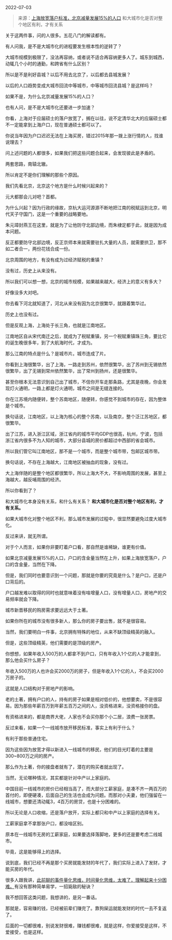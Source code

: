 2022-07-03

> 来源：[上海放宽落户标准，北京减量发展15%的人口](http://mp.weixin.qq.com/s?__biz=MzU3NDc5Nzc0NQ==&mid=2247518781&idx=1&sn=d4ab1ac1dd1b185ec6e3573d0fa641c8&chksm=fd2e28e3ca59a1f556c7a35b5ccbb6f6099c88ec9cc435b1c8a65826ae6b6327821c068fc21a&scene=27#wechat_redirect)
> 和大城市化是否对整个地区有利，才有关系

关于这两件事，问的人很多。五花八门的解读都有。  

  

有人问我，是不是大城市化的进程要发生根本性的逆转了？

  

大城市规模到极限了，没法再容纳，或者说不适合再容纳更多人了。城东到城西，动辄几个小时的通勤，和跨省有什么区别？

  

所以是不是利好县城？以后不用去北京了，以后都去县城发展？  

  

以后的人口趋势变成大城市回流中等城市，中等城市回流县城？是这样吗？  

  

如果不是，为什么北京减量发展15%的人口？  

  

也有人问，是不是大城市化还要进一步加速？  

  

你看，上海对于应届硕士的落户放宽了，搁在以往，说不定清华北大的应届硕士都不一定能拿到上海户口，现在普通硕士都可以了。

  

你说当年因为户口迟迟无法在上海买房，错过2015年那一拨上涨行情的人，找谁说理去？

  

问上述问题的人都很多，如果我们把这些问题合起来，会发现彼此是矛盾的。  

  

两套思路，南辕北辙。  

  

所以肯定不是你们理解的那些个原因。  

  

我们先看北京，北京这个地方是什么时候兴起来的？

  

元大都那会儿对吧？首都。

  

为什么兴起？因为行政的缘故，京杭大运河源源不断地把江南的税赋运到北京，明代天子守国门，这是一个重要的战略要地。

  

朱元璋封燕王在这里，就是为了让他防守北部边境，而朱棣定都于此，就是因为成本问题。  

  

反正都要防守北部边境，反正京师本来就需要驻扎大量的人员，就需要拱卫，那不如二者合一，两份花钱合成一份。

  

北京周围的地方，有没有成为过经济赋税的重镇？  

  

没有过，历史上从来没有。  

  

所以我们可以想一想，北京的城市规模，如果越来越大，经济上的意义有多大？  

  

好像没多大对吧。

  

你去看下河北就知道了，河北从来没有因为北京很繁华，就跟着繁华过。  

  

历史上也没有过。  

  

但是反观上海，上海处于长三角，也就是江南地区。  

  

江南地区自从宋代南迁之后，就成为了税赋重镇，另一个税赋重镇珠三角，要比它的诞生晚很多年，到了大航海时代，才成为。  

  

那么江南的特点是什么？是城市片。城市连成了片。  

  

你看到上海很繁华，出了上海，一路走到苏州，依然很繁华，出了苏州到无锡依然很繁华，出了无锡到常州依然繁华，出了常州到扬州，还是很繁华。  

  

甚至你根本无法意识到自己出了城市，不信你开车走那条路，尤其是夜晚，你会发现灯火通明，一路上都是灯火通明，城市之间是无缝连接的。

  

你在江苏境内随便转，整个苏南地区，随便转，你感觉不到城市的存在，因为整体是个城市。  

  

换句话说，江南地区，以上海为核心的整个苏南，以及南京，整个泛江苏地区，都很繁华。  

  

出了江苏，进入浙江区域，浙江省内的城市平均GDP也很高，杭州，宁波，包括浙江省内很多不为人知的城市，大部分县城的房价都超过中西部的省会城市。

  

所以我们管它叫江南地区，那不是一个城市，而是整个城市带，包邮区城市带。

  

换句话说，不存在上海越大，江南地区被抽血的现象，没有过。  

  

大上海伴随的是整个地区都很繁华，所以上海大不大，不影响周围的发展，甚至上海越大，越反哺周围的经济。  

  

所以你看到了？  

  

和大城市化本身没有关系，和什么有关系？ **和大城市化是否对整个地区有利，才有关系。**

  

如果大城市化对整个地区不利，那么城市发展的过程中，很显然要避免过度大城市化。  

  

反过来讲，就无所谓。

  

对于个人而言，如果你非要盯着户口看，那自然是谁稀缺，谁更有价值。  

  

如果北京减量发展15%的人口，户口的含金量当然在上升，如果上海放宽落户，户口的含金量，当然在下降。

  

但是，我们同时也要意识到一个问题，那就是你要的究竟是什么？是户口，还是户口背后的。  

  

户口越发难以取得的同时也就意味着没有啥增量人口，没有增量人口，房地产的交易频率就会下降。  

  

城市新晋移民的购房需求要远远大于土著。  

  

如果你所在的城市没有很多新人，那么你的房子要出售，就不是很容易。

  

当然，我们要明白一件事，北京拥有特殊的地位，从来不缺顶级精英的融入。

  

但是，这些顶级精英，他们需要的是顶级的房产。

  

你想想，如果年收入500万的人都拿不到户口，只有年收入1个亿的人才能拿到，那么他会买什么房子？

  

年收入500万的人也许会买2000万的房子，但是年收入1个亿的人，不会买2000万房子的。

  

这就是人口结构对于房地产的影响。  

  

老的土著，拥有户口的人，持有的房子如果是相对低价的，他想要卖，不是很容易。因为那些年薪百万到年薪五百万之间的人，没资格进来，没资格接你的盘。

  

有资格进来的，都是商界大佬，人家也不会买你那个小二居，浪费一张房票。  

  

反过来看，如果一个一线城市放开移民标准，事实上有利于什么？  

  

有利于那些普通住宅。

  

因为这些因为放宽才得以新进入一线城市的移民，他们的目光盯着的主要是300~800万之间的房产。

  

那么作为土著，你的接盘者就有了，潜在的购买者就出现了。  

  

当然，无论哪种情况，其实都是针对中产以上家庭的。  

  

中国目前一线城市的房价已经相当高了，而大部分工薪家庭，是凑不齐一两百万的首付的，即便硬凑，后面自己的生活也会成为问题。而那对小夫妻，他们强留在一线城市，想要还清动辄3，4百万的房贷，也是十分困难的。

  

所以无论是人口收缩，还是落户放开，实际上都只和中产以上家庭的选择有关。

  

工薪家庭拿不拿那张户口，都没啥区别。

  

原本在一线城市无房的工薪家庭，如果要选择落脚地，更多的还是要考虑二线城市。

  

毕竟，这是能够得上的选择。

  

说到底，我们已经不再是那个买房就能发财的年代了，我们实际上进入了发财，才能买房的年代。

  

很多人跟我讲，[此前聊的事件量化思维，时间量化思维，太难了，理解起来十分困难。](http://mp.weixin.qq.com/s?__biz=MzU0MjYwNDU2Mw==&mid=2247506879&idx=1&sn=2a602cf6b0a62299d0f31f4245bf6d4a&chksm=fb1ab7c3cc6d3ed5745e86df1949f62052665f96a8e3925d3b1cbc08a894c42e7e1a4b7cad49&scene=21#wechat_redirect)有没有那种简单易学，一招毙敌的秘诀？  

  

我不想回答这类问题，我想讲的，是另一番话。

  

那就是，容易赚的钱，已经被前辈们赚完了。靠狗屎运就能发财的时代一去不复返了。

  

后面的一切都很难，别说发财很难，赚钱都很难，就是这样，你爱接受是这样，不爱接受，也是这样。

